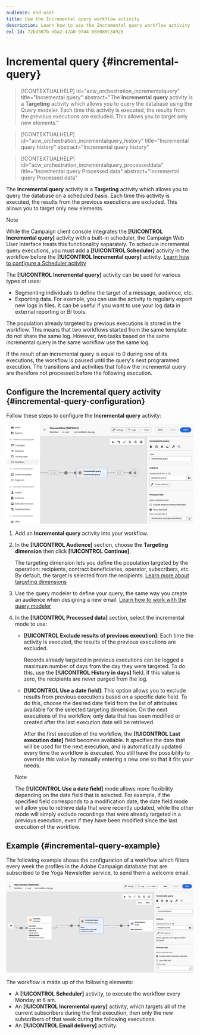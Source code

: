 ```yaml
---
audience: end-user
title: Use the Incremental query workflow activity
description: Learn how to use the Incremental query workflow activity
exl-id: 72bd307b-eba2-42a0-9744-05e089c34925
---
```

# Incremental query {#incremental-query}



>[!CONTEXTUALHELP]
>id="acw_orchestration_incrementalquery"
>title="Incremental query"
>abstract="The **Incremental query** activity is a **Targeting** activity which allows you to query the database using the Query modeler. Each time this activity is executed, the results from the previous executions are excluded. This allows you to target only new elements."

>[!CONTEXTUALHELP]
>id="acw_orchestration_incrementalquery_history"
>title="Incremental query history"
>abstract="Incremental query history"

>[!CONTEXTUALHELP]
>id="acw_orchestration_incrementalquery_processeddata"
>title="Incremental query Processed data"
>abstract="Incremental query Processed data"

The **Incremental query** activity is a **Targeting** activity which allows you to query the database on a scheduled basis. Each time this activity is executed, the results from the previous executions are excluded. This allows you to target only new elements.

>[!NOTE]
>
>While the Campaign client console integrates the **[!UICONTROL Incremental query]** activity with a built-in scheduler, the Campaign Web User Interface treats this functionality separately. To schedule incremental query executions, you must add a **[!UICONTROL Scheduler]** activity in the workflow before the **[!UICONTROL Incremental query]** activity. [Learn how to configure a Scheduler activity](scheduler.md)

The **[!UICONTROL Incremental query]** activity can be used for various types of uses:

* Segmenting individuals to define the target of a message, audience, etc.
* Exporting data. For example, you can use the activity to regularly export new logs in files. It can be useful if you want to use your log data in external reporting or BI tools.

The population already targeted by previous executions is stored in the workflow. This means that two workflows started from the same template do not share the same log. However, two tasks based on the same incremental query in the same workflow use the same log.

If the result of an incremental query is equal to 0 during one of its executions, the workflow is paused until the query's next programmed execution. The transitions and activities that follow the incremental query are therefore not processed before the following execution.

## Configure the Incremental query activity {#incremental-query-configuration} 

Follow these steps to configure the **Incremental query** activity:

![](../assets/incremental-query.png)

1. Add an **Incremental query** activity into your workflow.

1. In the **[!UICONTROL Audience]** section, choose the **Targeting dimension** then click **[!UICONTROL Continue]**.

    The targeting dimension lets you define the population targeted by the operation: recipients, contract beneficiaries, operator, subscribers, etc. By default, the target is selected from the recipients. [Learn more about targeting dimensions](../../audience/about-recipients.md#targeting-dimensions)

1. Use the query modeler to define your query, the same way you create an audience when designing a new email. [Learn how to work with the query modeler](../../query/query-modeler-overview.md)

1. In the **[!UICONTROL Processed data]** section, select the incremental mode to use:

    * **[!UICONTROL Exclude results of previous execution]**: Each time the activity is executed, the results of the previous executions are excluded. 

        Records already targeted in previous executions can be logged a maximum number of days from the day they were targeted. To do this, use the **[!UICONTROL History in days]** field. If this value is zero, the recipients are never purged from the log.

    * **[!UICONTROL Use a date field]**: This option allows you to exclude results from previous executions based on a specific date field. To do this, choose the desired date field from the list of attributes available for the selected targeting dimension. On the next executions of the workflow, only data that has been modified or created after the last execution date will be retrieved.

        After the first execution of the workflow, the **[!UICONTROL Last execution date]** field becomes available. It specifies the date that will be used for the next execution, and is automatically updated every time the workflow is executed. You still have the possibility to override this value by manually entering a new one so that it fits your needs.

    >[!NOTE]
    >
    >The **[!UICONTROL Use a date field]** mode allows more flexibility depending on the date field that is selected. For example, if the specified field corresponds to a modification date, the date field mode will allow you to retrieve data that were recently updated, while the other mode will simply exclude recordings that were already targeted in a previous execution, even if they have been modified since the last execution of the workflow.

## Example {#incremental-query-example}

The following example shows the configuration of a workflow which filters every week the profiles in the Adobe Campaign database that are subscribed to the Yoga Newsletter service, to send them a welcome email.

![](../assets/incremental-query-example.png)

The workflow is made up of the following elements:

* A **[!UICONTROL Scheduler]** activity, to execute the workflow every Monday at 6 am.
* An **[!UICONTROL Incremental query]** activity, which targets all of the current subscribers during the first execution, then only the new subscribers of that week during the following executions.
* An **[!UICONTROL Email delivery]** activity.
